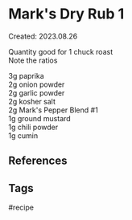 # Mark's Dry Rub 1
Created: 2023.08.26

Quantity good for 1 chuck roast  
Note the ratios  
  
3g paprika  
2g onion powder  
2g garlic powder  
2g kosher salt  
2g Mark's Pepper Blend #1  
1g ground mustard  
1g chili powder  
1g cumin

## References

## Tags
#recipe
